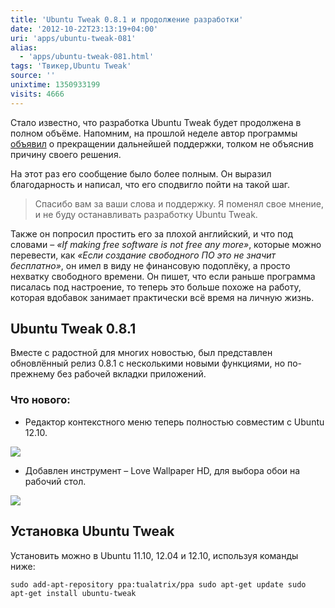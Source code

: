 ```yaml
---
title: 'Ubuntu Tweak 0.8.1 и продолжение разработки'
date: '2012-10-22T23:13:19+04:00'
uri: 'apps/ubuntu-tweak-081'
alias: 
  - 'apps/ubuntu-tweak-081.html'
tags: 'Твикер,Ubuntu Tweak'
source: ''
unixtime: 1350933199
visits: 4666
---
```

Стало известно, что разработка Ubuntu Tweak будет продолжена в полном объёме. Напомним, на прошлой неделе автор программы [объявил](news/ubuntu-tweak-development-stopped) о прекращении дальнейшей поддержки, толком не объяснив причину своего решения.

На этот раз его сообщение было более полным. Он выразил благодарность и написал, что его сподвигло пойти на такой шаг.

> Спасибо вам за ваши слова и поддержку. Я поменял свое мнение, и не буду останавливать разработку Ubuntu Tweak.

Также он попросил простить его за плохой английский, и что под словами – *«If making free software is not free any more»*, которые можно перевести, как *«Если создание свободного ПО это не значит бесплатно»*, он имел в виду не финансовую подоплёку, а просто нехватку свободного времени. Он пишет, что если раньше программа писалась под настроение, то теперь это больше похоже на работу, которая вдобавок занимает практически всё время на личную жизнь.

## Ubuntu Tweak 0.8.1

Вместе с радостной для многих новостью, был представлен обновлённый релиз 0.8.1 с несколькими новыми функциями, но по-прежнему без рабочей вкладки приложений.

### Что нового:

*   Редактор контекстного меню теперь полностью совместим с Ubuntu 12.10.

[![](img/2012/10/22/23-00/ubuntu-tweak-1-8113640464-o.jpg)](img/2012/10/22/23-00/ubuntu-tweak-1-8113640464-o.jpg)

*   Добавлен инструмент – Love Wallpaper HD, для выбора обои на рабочий стол.

[![](img/2012/10/22/23-00/ubuntu-tweak-2-8113631455-o.jpg)](img/2012/10/22/23-00/ubuntu-tweak-2-8113631455-o.jpg)

## Установка Ubuntu Tweak

Установить можно в Ubuntu 11.10, 12.04 и 12.10, используя команды ниже:

```
sudo add-apt-repository ppa:tualatrix/ppa sudo apt-get update sudo apt-get install ubuntu-tweak
```
